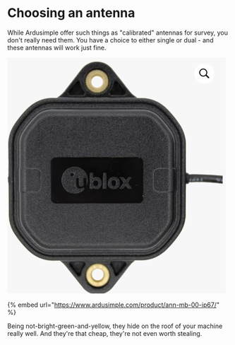 # Choosing an antenna

While Ardusimple offer such things as "calibrated" antennas for survey, you don't really need them. You have a choice to either single or dual - and these antennas will work just fine.

![](<.gitbook/assets/image (2).png>)

{% embed url="https://www.ardusimple.com/product/ann-mb-00-ip67/" %}

Being not-bright-green-and-yellow, they hide on the roof of your machine really well. And they're that cheap, they're not even worth stealing.
